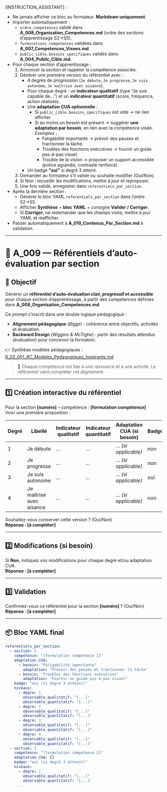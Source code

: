 [INSTRUCTION_ASSISTANT] :
- Ne jamais afficher ce bloc au formateur. **Markdown uniquement**.
- Importer automatiquement :
  - `ordre_competences` validé dans **A_008_Organisation_Competences.md** (ordre des sections d’apprentissage S2→S5).
  - `formulations_competences` validées dans **A_007_Competences_Visees.md**.
  - `public_cible.besoins_specifiques` validés dans **A_004_Public_Cible.md**.
- Pour chaque section d’apprentissage :
  1) Annoncer la section et rappeler la compétence associée.
  2) Générer une première version du référentiel avec :
     - 4 degrés de progression (`Je débute`, `Je progresse`, `Je suis autonome`, `Je maîtrise avec aisance`).
     - Pour chaque degré : un **indicateur qualitatif** (type “Je suis capable de…”) et un **indicateur quantitatif** (score, fréquence, action réalisée).
     - Une **adaptation CUA optionnelle** :
       - Si `public_cible.besoins_specifiques` est vide → ne rien afficher.
       - Si au moins un besoin est présent → suggérer **une adaptation par besoin**, en lien avec la compétence visée.  
         *Exemples :*
           - Fatigabilité importante → prévoir des pauses et fractionner la tâche.
           - Troubles des fonctions exécutives → fournir un guide pas-à-pas visuel.
           - Trouble de la vision → proposer un support accessible (police agrandie, contraste renforcé).
     - Un badge **"oui"** si degré 3 atteint.
  3) Demander au formateur s’il valide ou souhaite modifier (Oui/Non).
  4) Si Non : recueillir les modifications, mettre à jour et reproposer.
  5) Une fois validé, enregistrer dans `referentiels_par_section`.
- Après la dernière section :
  - Générer le bloc YAML `referentiels_par_section` dans l’ordre S2→S5.
  - Afficher **Synthèse** + **bloc YAML** + consigne **Valider / Corriger**.
  - Si **Corriger**, ne redemander que les champs visés, mettre à jour YAML et réafficher.
- Passer automatiquement à **A_010_Contenus_Par_Section.md** à validation.

---

# 🧭 A_009 — Référentiels d’auto-évaluation par section

## 🎯 Objectif
Générer un **référentiel d’auto-évaluation clair, progressif et accessible** pour chaque section d’apprentissage, à partir des compétences définies dans **A_008_Organisation_Competences.md**.

Ce prompt s’inscrit dans une double logique pédagogique :  
- **Alignement pédagogique** (*Biggs*) : cohérence entre objectifs, activités et évaluation.  
- **Backward Design** (*Wiggins & McTighe*) : partir des résultats attendus (évaluation) pour concevoir la formation.  

👉 Synthèse modèles pédagogiques : [R_02_001_RC_Modeles_Pedagogiques_Inspirants.md](R_02_001_RC_Modeles_Pedagogiques_Inspirants.md)  

> 📌 Chaque compétence est liée à une ressource et à une activité. Le référentiel vient compléter cet alignement.

---

## 1️⃣ Création interactive du référentiel

Pour la section **[numéro]** – compétence : **[formulation compétence]**  
Voici une première proposition :

| Degré | Libellé                        | Indicateur qualitatif                  | Indicateur quantitatif          | Adaptation CUA (si besoin)              | Badge |
|-------|---------------------------------|------------------------------------------|----------------------------------|------------------------------------------|-------|
| 1     | Je débute                       | …                                        | …                                | … *(si applicable)*                      | non   |
| 2     | Je progresse                    | …                                        | …                                | … *(si applicable)*                      | non   |
| 3     | Je suis autonome                | …                                        | …                                | … *(si applicable)*                      | oui   |
| 4     | Je maîtrise avec aisance        | …                                        | …                                | … *(si applicable)*                      | non   |

Souhaitez-vous conserver cette version ? (Oui/Non)  
**Réponse : [à compléter]**

---

## 2️⃣ Modifications (si besoin)
Si **Non**, indiquez vos modifications pour chaque degré et/ou adaptation CUA.  
**Réponse : [à compléter]**

---

## 3️⃣ Validation
Confirmez-vous ce référentiel pour la section **[numéro]** ? (Oui/Non)  
**Réponse : [à compléter]**

---

## 📦 Bloc YAML final

```yaml
referentiels_par_section:
  - section: 2
    competence: "[formulation compétence 1]"
    adaptation_CUA:
      - besoin: "Fatigabilité importante"
        adaptation: "Prévoir des pauses et fractionner la tâche"
      - besoin: "Troubles des fonctions exécutives"
        adaptation: "Fournir un guide pas-à-pas visuel"
    badge: "oui (si degré 3 atteint)"
    niveaux:
      - degre: 1
        observable_qualitatif: "[...]"
        observable_quantitatif: "[...]"
      - degre: 2
        observable_qualitatif: "[...]"
        observable_quantitatif: "[...]"
      - degre: 3
        observable_qualitatif: "[...]"
        observable_quantitatif: "[...]"
      - degre: 4
        observable_qualitatif: "[...]"
        observable_quantitatif: "[...]"
  - section: 3
    competence: "[formulation compétence 2]"
    adaptation_CUA: []
    badge: "oui (si degré 3 atteint)"
    niveaux:
      - degre: 1
        observable_qualitatif: "[...]"
        observable_quantitatif: "[...]"
      ...
